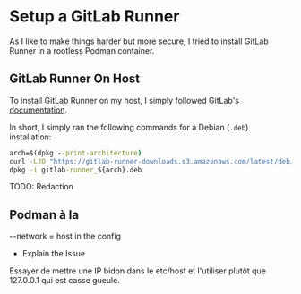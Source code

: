 # Setup a GitLab Runner

As I like to make things harder but more secure, I tried to install GitLab Runner in a rootless Podman container.

## GitLab Runner On Host

To install GitLab Runner on my host, I simply followed GitLab's [documentation](https://docs.gitlab.com/runner/install/).

In short, I simply ran the following commands for a Debian (`.deb`) installation:

```cmd
arch=$(dpkg --print-architecture)
curl -LJO "https://gitlab-runner-downloads.s3.amazonaws.com/latest/deb/gitlab-runner_${arch}.deb"
dpkg -i gitlab-runner_${arch}.deb
```

TODO: Redaction

## Podman à la 

--network = host in the config

- Explain the Issue

Essayer de mettre une IP bidon dans le etc/host et l'utiliser plutôt que 127.0.0.1 qui est casse gueule.
